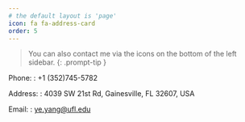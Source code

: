 ```yaml
---
# the default layout is 'page'
icon: fa fa-address-card
order: 5
---
```


> You can also contact me via the icons on the bottom of the left sidebar.
{: .prompt-tip }


Phone:
: +1 (352)745-5782

Address:
: 4039 SW 21st Rd, Gainesville, FL 32607, USA

Email:
: ye.yang@ufl.edu
